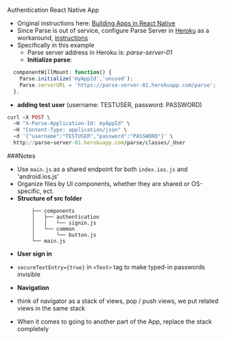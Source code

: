 Authentication React Native App
- Original instructions here: [Building Apps in React Native](https://www.udemy.com/courses/search/?q=Build+Apps+with+React+Native&src=sac&kw=build+apps+react&lang=en)
- Since Parse is out of service, configure Parse Server in [Heroku](https://dashboard.heroku.com/) as a workaround, [instructions](https://www.udemy.com/reactnative/learn/v4/questions/1337246)
- Specifically in this example
  - Parse server address in Heroku is: *parse-server-01*
  -  **Initialize parse**:
```javascript
  componentWillMount: function() {
    Parse.initialize('myAppId','unused');
    Parse.serverURL = 'https://parse-server-01.herokuapp.com/parse';
  },
```
  - **adding test user** (username: TESTUSER, password: PASSWORD)
```ruby
curl -X POST \
  -H "X-Parse-Application-Id: myAppId" \
  -H "Content-Type: application/json" \
  -d '{"username":"TESTUSER","password":"PASSWORD"}' \
  http://parse-server-01.herokuapp.com/parse/classes/_User
```



###Notes
- Use `main.js` as a shared endpoint for both `index.ios.js` and 'android.ios.js'
- Organize files by UI components, whether they are shared or OS-specific, ect.
- **Structure of src folder**
```
        ├── components
        │   ├── authentication
        │   │   └── signin.js
        │   └── common
        │       └── button.js
        └── main.js
```
- **User sign in**
 - `secureTextEntry={true}` in `<Text>` tag to make typed-in passwords invisible

- **Navigation**
 - think of navigator as a stack of views, pop / push views, we put related views in the same stack
 - When it comes to going to another part of the App, replace the stack completely
